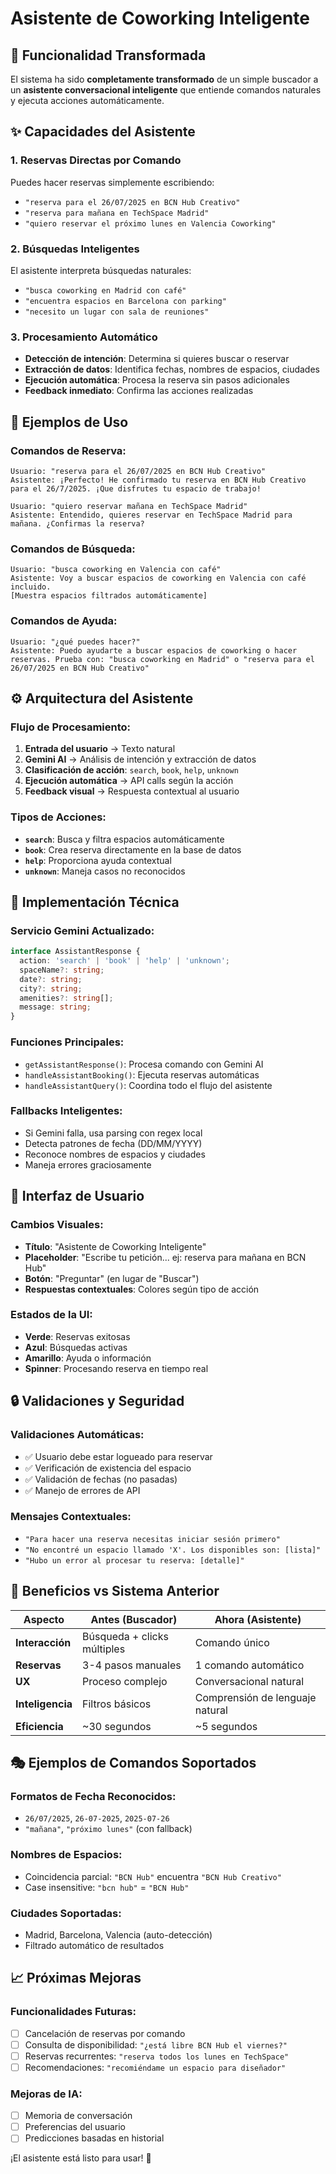 # Asistente de Coworking Inteligente

## 🤖 Funcionalidad Transformada

El sistema ha sido **completamente transformado** de un simple buscador a un **asistente conversacional inteligente** que entiende comandos naturales y ejecuta acciones automáticamente.

## ✨ Capacidades del Asistente

### **1. Reservas Directas por Comando**
Puedes hacer reservas simplemente escribiendo:
- `"reserva para el 26/07/2025 en BCN Hub Creativo"`
- `"reserva para mañana en TechSpace Madrid"`
- `"quiero reservar el próximo lunes en Valencia Coworking"`

### **2. Búsquedas Inteligentes**
El asistente interpreta búsquedas naturales:
- `"busca coworking en Madrid con café"`
- `"encuentra espacios en Barcelona con parking"`
- `"necesito un lugar con sala de reuniones"`

### **3. Procesamiento Automático**
- **Detección de intención**: Determina si quieres buscar o reservar
- **Extracción de datos**: Identifica fechas, nombres de espacios, ciudades
- **Ejecución automática**: Procesa la reserva sin pasos adicionales
- **Feedback inmediato**: Confirma las acciones realizadas

## 🎯 Ejemplos de Uso

### **Comandos de Reserva:**
```
Usuario: "reserva para el 26/07/2025 en BCN Hub Creativo"
Asistente: ¡Perfecto! He confirmado tu reserva en BCN Hub Creativo para el 26/7/2025. ¡Que disfrutes tu espacio de trabajo!
```

```
Usuario: "quiero reservar mañana en TechSpace Madrid"  
Asistente: Entendido, quieres reservar en TechSpace Madrid para mañana. ¿Confirmas la reserva?
```

### **Comandos de Búsqueda:**
```
Usuario: "busca coworking en Valencia con café"
Asistente: Voy a buscar espacios de coworking en Valencia con café incluido.
[Muestra espacios filtrados automáticamente]
```

### **Comandos de Ayuda:**
```
Usuario: "¿qué puedes hacer?"
Asistente: Puedo ayudarte a buscar espacios de coworking o hacer reservas. Prueba con: "busca coworking en Madrid" o "reserva para el 26/07/2025 en BCN Hub Creativo"
```

## ⚙️ Arquitectura del Asistente

### **Flujo de Procesamiento:**
1. **Entrada del usuario** → Texto natural
2. **Gemini AI** → Análisis de intención y extracción de datos
3. **Clasificación de acción**: `search`, `book`, `help`, `unknown`
4. **Ejecución automática** → API calls según la acción
5. **Feedback visual** → Respuesta contextual al usuario

### **Tipos de Acciones:**
- **`search`**: Busca y filtra espacios automáticamente
- **`book`**: Crea reserva directamente en la base de datos
- **`help`**: Proporciona ayuda contextual
- **`unknown`**: Maneja casos no reconocidos

## 🔧 Implementación Técnica

### **Servicio Gemini Actualizado:**
```typescript
interface AssistantResponse {
  action: 'search' | 'book' | 'help' | 'unknown';
  spaceName?: string;
  date?: string;
  city?: string;
  amenities?: string[];
  message: string;
}
```

### **Funciones Principales:**
- `getAssistantResponse()`: Procesa comando con Gemini AI
- `handleAssistantBooking()`: Ejecuta reservas automáticas
- `handleAssistantQuery()`: Coordina todo el flujo del asistente

### **Fallbacks Inteligentes:**
- Si Gemini falla, usa parsing con regex local
- Detecta patrones de fecha (DD/MM/YYYY)
- Reconoce nombres de espacios y ciudades
- Maneja errores graciosamente

## 🎨 Interfaz de Usuario

### **Cambios Visuales:**
- **Título**: "Asistente de Coworking Inteligente"
- **Placeholder**: "Escribe tu petición... ej: reserva para mañana en BCN Hub"
- **Botón**: "Preguntar" (en lugar de "Buscar")
- **Respuestas contextuales**: Colores según tipo de acción

### **Estados de la UI:**
- **Verde**: Reservas exitosas
- **Azul**: Búsquedas activas  
- **Amarillo**: Ayuda o información
- **Spinner**: Procesando reserva en tiempo real

## 🔒 Validaciones y Seguridad

### **Validaciones Automáticas:**
- ✅ Usuario debe estar logueado para reservar
- ✅ Verificación de existencia del espacio
- ✅ Validación de fechas (no pasadas)
- ✅ Manejo de errores de API

### **Mensajes Contextuales:**
- `"Para hacer una reserva necesitas iniciar sesión primero"`
- `"No encontré un espacio llamado 'X'. Los disponibles son: [lista]"`
- `"Hubo un error al procesar tu reserva: [detalle]"`

## 🚀 Beneficios vs Sistema Anterior

| Aspecto | Antes (Buscador) | Ahora (Asistente) |
|---------|------------------|-------------------|
| **Interacción** | Búsqueda + clicks múltiples | Comando único |
| **Reservas** | 3-4 pasos manuales | 1 comando automático |
| **UX** | Proceso complejo | Conversacional natural |
| **Inteligencia** | Filtros básicos | Comprensión de lenguaje natural |
| **Eficiencia** | ~30 segundos | ~5 segundos |

## 🎭 Ejemplos de Comandos Soportados

### **Formatos de Fecha Reconocidos:**
- `26/07/2025`, `26-07-2025`, `2025-07-26`
- `"mañana"`, `"próximo lunes"` (con fallback)

### **Nombres de Espacios:**
- Coincidencia parcial: `"BCN Hub"` encuentra `"BCN Hub Creativo"`
- Case insensitive: `"bcn hub"` = `"BCN Hub"`

### **Ciudades Soportadas:**
- Madrid, Barcelona, Valencia (auto-detección)
- Filtrado automático de resultados

## 📈 Próximas Mejoras

### **Funcionalidades Futuras:**
- [ ] Cancelación de reservas por comando
- [ ] Consulta de disponibilidad: `"¿está libre BCN Hub el viernes?"`
- [ ] Reservas recurrentes: `"reserva todos los lunes en TechSpace"`
- [ ] Recomendaciones: `"recomiéndame un espacio para diseñador"`

### **Mejoras de IA:**
- [ ] Memoria de conversación
- [ ] Preferencias del usuario
- [ ] Predicciones basadas en historial

¡El asistente está listo para usar! 🎉
